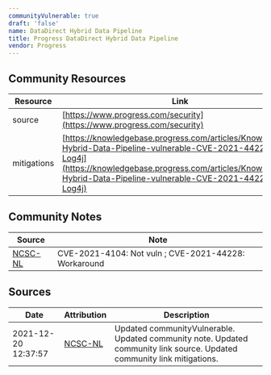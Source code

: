 ```yaml
---
communityVulnerable: true
draft: 'false'
name: DataDirect Hybrid Data Pipeline
title: Progress DataDirect Hybrid Data Pipeline
vendor: Progress
---
```



## Community Resources
| Resource | Link |
| --- | --- |
| source | [https://www.progress.com/security](https://www.progress.com/security) |
| mitigations | [https://knowledgebase.progress.com/articles/Knowledge/Is-Hybrid-Data-Pipeline-vulnerable-CVE-2021-44228-Log4j](https://knowledgebase.progress.com/articles/Knowledge/Is-Hybrid-Data-Pipeline-vulnerable-CVE-2021-44228-Log4j) |

## Community Notes
| Source | Note |
| --- | --- |
| [NCSC-NL](https://github.com/NCSC-NL/log4shell/blob/main/software/README.md) | CVE-2021-4104: Not vuln ; CVE-2021-44228: Workaround </ul> |

## Sources
| Date | Attribution | Description |
| --- | --- | --- |
| 2021-12-20 12:37:57 | [NCSC-NL](https://github.com/NCSC-NL/log4shell/blob/main/software/README.md) | Updated communityVulnerable. Updated community note. Updated community link source. Updated community link mitigations.  |
